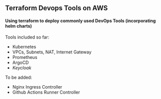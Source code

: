 ## Terraform Devops Tools on AWS
#### Using terraform to deploy commonly used DevOps Tools (incorporating helm charts)

Tools included so far:
- Kubernetes
- VPCs, Subnets, NAT, Internet Gateway
- Prometheus
- ArgoCD
- *Keycloak*


To be added:

- Nginx Ingress Controller
- Github Actions Runner Controller